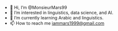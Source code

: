 - 👋 Hi, I’m @MonsieurMars99
- 👀 I’m interested in linguistics, data science, and AI.
- 🌱 I’m currently learning Arabic and linguistics.
- 📫 How to reach me iammars1999@gmail.com

<!---
MonsieurMars99/MonsieurMars99 is a ✨ special ✨ repository because its `README.md` (this file) appears on your GitHub profile.
You can click the Preview link to take a look at your changes.
--->
